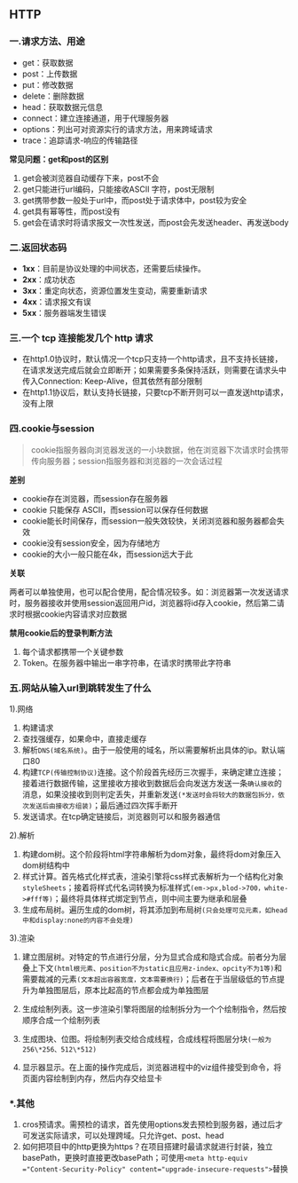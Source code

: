 ##  HTTP

### 一.请求方法、用途

- get：获取数据
- post：上传数据
- put：修改数据
- delete：删除数据
- head：获取数据元信息
- connect：建立连接通道，用于代理服务器
- options：列出可对资源实行的请求方法，用来跨域请求
- trace：追踪请求-响应的传输路径

**常见问题：get和post的区别**

1. get会被浏览器自动缓存下来，post不会
2. get只能进行url编码，只能接收ASCII 字符，post无限制
3. get携带参数一般处于url中，而post处于请求体中，post较为安全
4. get具有幂等性，而post没有
5. get会在请求时将请求报文一次性发送，而post会先发送header、再发送body

### 二.返回状态码

- **1xx**：目前是协议处理的中间状态，还需要后续操作。
- **2xx**：成功状态
- **3xx**：重定向状态，资源位置发生变动，需要重新请求
- **4xx**：请求报文有误
- **5xx**：服务器端发生错误

### 三.一个 tcp 连接能发几个 http 请求

- 在http1.0协议时，默认情况一个tcp只支持一个http请求，且不支持长链接，在请求发送完成后就会立即断开；如果需要多条保持活跃，则需要在请求头中传入Connection: Keep-Alive，但其依然有部分限制
- 在http1.1协议后，默认支持长链接，只要tcp不断开则可以一直发送http请求，没有上限

### 四.cookie与session

> cookie指服务器向浏览器发送的一小块数据，他在浏览器下次请求时会携带传向服务器；session指服务器和浏览器的一次会话过程

**差别**

- cookie存在浏览器，而session存在服务器
- cookie 只能保存 ASCII，而session可以保存任何数据
- cookie能长时间保存，而session一般失效较快，关闭浏览器和服务器都会失效
- cookie没有session安全，因为存储地方
- cookie的大小一般只能在4k，而session远大于此

**关联**

两者可以单独使用，也可以配合使用，配合情况较多。如：浏览器第一次发送请求时，服务器接收并使用session返回用户id，浏览器将id存入cookie，然后第二请求时根据cookie内容请求对应数据

**禁用cookie后的登录判断方法**

1. 每个请求都携带一个关键参数
2. Token。在服务器中输出一串字符串，在请求时携带此字符串

### 五.网站从输入url到跳转发生了什么

1).网络

1. 构建请求
2. 查找强缓存，如果命中，直接走缓存
3. 解析`DNS(域名系统)`。由于一般使用的域名，所以需要解析出具体的ip。默认端口80
4. 构建`TCP(传输控制协议)`连接。这个阶段首先经历三次握手，来确定建立连接；接着进行数据传输，这里接收方接收到数据后会向发送方发送一条`确认接收`的消息，如果没接收到则判定丢失，并重新发送`(*发送时会将较大的数据包拆分，依次发送后由接收方组装)`；最后通过四次挥手断开
5. 发送请求。在tcp确定链接后，浏览器则可以和服务器通信

2).解析

1. 构建dom树。这个阶段将html字符串解析为dom对象，最终将dom对象压入dom树结构中
2. 样式计算。首先格式化样式表，渲染引擎将css样式表解析为一个结构化对象`styleSheets`；接着将样式代名词转换为标准样式`(em->px,blod->700，white->#fff等)`；最终将具体样式绑定到节点，则中间主要为继承和层叠
3. 生成布局树。遍历生成的dom树，将其添加到布局树`(只会处理可见元素，如head中和display:none的内容不会处理)`

3).渲染

1. 建立图层树。对特定的节点进行分层，分为显式合成和隐式合成。前者分为层叠上下文`(html根元素、position不为static且应用z-index、opcity不为1等)`和需要裁减的元素`(文本超出容器宽度，文本需要换行)`；后者在于当层级低的节点提升为单独图层后，原本比起高的节点都会成为单独图层

2. 生成绘制列表。这一步渲染引擎将图层的绘制拆分为一个个绘制指令，然后按顺序合成一个绘制列表

3. 生成图块、位图。将绘制列表交给合成线程，合成线程将图层分块`(一般为256\*256、512\*512)`

4. 显示器显示。在上面的操作完成后，浏览器进程中的viz组件接受到命令，将页面内容绘制到内存，然后内存交给显卡

### *.其他

1. cros预请求。需预检的请求，首先使用options发去预检到服务器，通过后才可发送实际请求，可以处理跨域。只允许get、post、head
2. 如何把项目中的http更换为https？在项目搭建时最请求就进行封装，独立basePath，更换时直接更改basePath；可使用`<meta http-equiv ="Content-Security-Policy" content="upgrade-insecure-requests">`替换